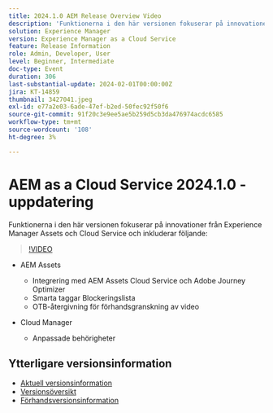 ```yaml
---
title: 2024.1.0 AEM Release Overview Video
description: 'Funktionerna i den här versionen fokuserar på innovationer från Experience Manager Assets och Cloud Service och omfattar följande: AEM Assets - AEM Assets Cloud Service & Adobe Journey Optimizer Integration, Smart Tags Blockeringslista, OOTB Video Preview Rendering, Cloud Manager - Custom Permissions'
solution: Experience Manager
version: Experience Manager as a Cloud Service
feature: Release Information
role: Admin, Developer, User
level: Beginner, Intermediate
doc-type: Event
duration: 306
last-substantial-update: 2024-02-01T00:00:00Z
jira: KT-14859
thumbnail: 3427041.jpeg
exl-id: e77a2e03-6ade-47ef-b2ed-50fec92f50f6
source-git-commit: 91f20c3e9ee5ae5b259d5cb3da476974acdc6585
workflow-type: tm+mt
source-wordcount: '108'
ht-degree: 3%

---
```


# AEM as a Cloud Service 2024.1.0 - uppdatering

Funktionerna i den här versionen fokuserar på innovationer från Experience Manager Assets och Cloud Service och inkluderar följande:

>[!VIDEO](https://video.tv.adobe.com/v/3427041/?learn=on)

* AEM Assets
   * Integrering med AEM Assets Cloud Service och Adobe Journey Optimizer
   * Smarta taggar Blockeringslista
   * OTB-återgivning för förhandsgranskning av video

* Cloud Manager
   * Anpassade behörigheter

<!--
Have questions about the release?  Discuss the release in [Experience League Communities](https://adobe.ly/3RPNYZF) -->

## Ytterligare versionsinformation

* [Aktuell versionsinformation](https://experienceleague.adobe.com/docs/experience-manager-cloud-service/content/release-notes/home.html)
* [Versionsöversikt](https://experienceleague.adobe.com/docs/experience-manager-release-information/aem-release-updates/update-releases-roadmap.html)
* [Förhandsversionsinformation](https://experienceleague.adobe.com/docs/experience-manager-cloud-service/content/release-notes/prerelease.html)
